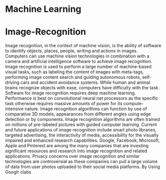 # Machine Learning

# Image-Recognition
Image recognition, in the context of machine vision, is the ability of software to identify objects, places, people, writing and actions in images. Computers can use machine vision technologies in combination with a camera and artificial intelligence software to achieve image recognition.  Image recognition is used to perform a large number of machine-based visual tasks, such as labeling the content of images with meta-tags, performing image content search and guiding autonomous robots, self-driving cars and accident avoidance systems.  While human and animal brains recognize objects with ease, computers have difficulty with the task. Software for image recognition requires deep machine learning. Performance is best on convolutional neural net processors as the specific task otherwise requires massive amounts of power for its compute-intensive nature. Image recognition algorithms can function by use of comparative 3D models, appearances from different angles using edge detection or by components. Image recognition algorithms are often trained on millions of pre-labeled pictures with guided computer learning.  Current and future applications of image recognition include smart photo libraries, targeted advertising, the interactivity of media, accessibility for the visually impaired and enhanced research capabilities. Google, Facebook, Microsoft, Apple and Pinterest are among the many companies that are investing significant resources and research into image recognition and related applications. Privacy concerns over image recognition and similar technologies are controversial as these companies can pull a large volume of data from user photos uploaded to their social media platforms.
  By Using Googlr clabs
